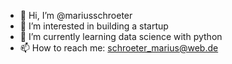 - 👋 Hi, I’m @mariusschroeter
- 👀 I’m interested in building a startup
- 🌱 I’m currently learning data science with python
- 📫 How to reach me: schroeter_marius@web.de

<!---
mariusschroeter/mariusschroeter is a ✨ special ✨ repository because its `README.md` (this file) appears on your GitHub profile.
You can click the Preview link to take a look at your changes.
--->
